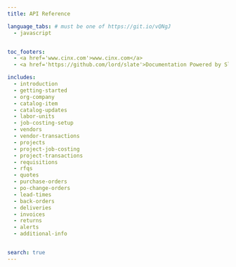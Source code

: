 ```yaml
---
title: API Reference

language_tabs: # must be one of https://git.io/vQNgJ
  - javascript


toc_footers:
  - <a href='www.cinx.com'>www.cinx.com</a>
  - <a href='https://github.com/lord/slate'>Documentation Powered by Slate</a>

includes:
  - introduction
  - getting-started
  - org-company
  - catalog-item
  - catalog-updates
  - labor-units
  - job-costing-setup
  - vendors
  - vendor-transactions
  - projects
  - project-job-costing
  - project-transactions
  - requisitions
  - rfqs
  - quotes
  - purchase-orders
  - po-change-orders
  - lead-times
  - back-orders
  - deliveries
  - invoices
  - returns
  - alerts
  - additional-info


search: true
---
```


